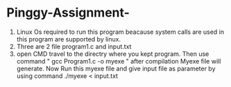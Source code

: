 # Pinggy-Assignment-
1. Linux Os required to run this program beacause system calls are used in this program are supported by linux.
2. Three are 2 file program1.c and input.txt
3. open CMD travel to the directry where you kept program. Then use command " gcc Program1.c -o myexe "
   after compilation Myexe file will generate. Now Run this myexe file and give input file as parameter
   by using command ./myexe < input.txt  
